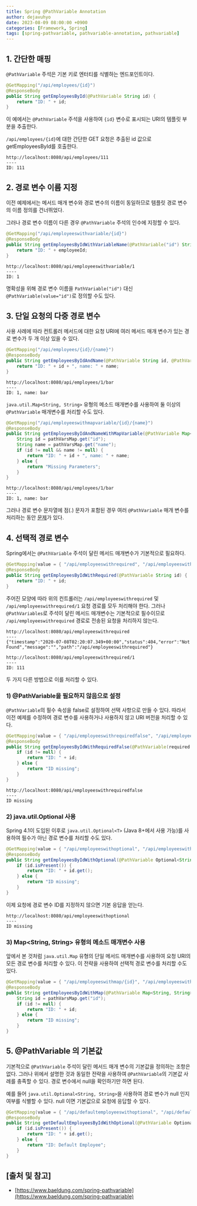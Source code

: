```yaml
---
title: Spring @PathVariable Annotation
author: dejavuhyo
date: 2023-08-09 08:00:00 +0900
categories: [Framework, Spring]
tags: [spring-pathvariable, pathvariable-annotation, pathvariable]
---
```


## 1. 간단한 매핑
`@PathVariable` 주석은 기본 키로 엔터티를 식별하는 엔드포인트이다.

```java
@GetMapping("/api/employees/{id}")
@ResponseBody
public String getEmployeesById(@PathVariable String id) {
    return "ID: " + id;
}
```

이 예에서는 `@PathVariable` 주석을 사용하여 `{id}` 변수로 표시되는 URI의 템플릿 부분을 추출한다.

`/api/employees/{id}`에 대한 간단한 GET 요청은 추출된 id 값으로 getEmployeesById를 호출한다.

```text
http://localhost:8080/api/employees/111
---- 
ID: 111
```

## 2. 경로 변수 이름 지정
이전 예제에서는 메서드 매개 변수와 경로 변수의 이름이 동일하므로 템플릿 경로 변수의 이름 정의를 건너뛰었다.

그러나 경로 변수 이름이 다른 경우 `@PathVariable` 주석의 인수에 지정할 수 있다.

```java
@GetMapping("/api/employeeswithvariable/{id}")
@ResponseBody
public String getEmployeesByIdWithVariableName(@PathVariable("id") String employeeId) {
    return "ID: " + employeeId;
}
```

```text
http://localhost:8080/api/employeeswithvariable/1 
---- 
ID: 1
```

명확성을 위해 경로 변수 이름을 `PathVariable("id")` 대신 `@PathVariable(value="id")`로 정의할 수도 있다.

## 3. 단일 요청의 다중 경로 변수
사용 사례에 따라 컨트롤러 메서드에 대한 요청 URI에 여러 메서드 매개 변수가 있는 경로 변수가 두 개 이상 있을 수 있다.

```java
@GetMapping("/api/employees/{id}/{name}")
@ResponseBody
public String getEmployeesByIdAndName(@PathVariable String id, @PathVariable String name) {
    return "ID: " + id + ", name: " + name;
}
```

```text
http://localhost:8080/api/employees/1/bar 
---- 
ID: 1, name: bar
```

`java.util.Map<String, String>` 유형의 메소드 매개변수를 사용하여 둘 이상의 `@PathVariable` 매개변수를 처리할 수도 있다.

```java
@GetMapping("/api/employeeswithmapvariable/{id}/{name}")
@ResponseBody
public String getEmployeesByIdAndNameWithMapVariable(@PathVariable Map<String, String> pathVarsMap) {
    String id = pathVarsMap.get("id");
    String name = pathVarsMap.get("name");
    if (id != null && name != null) {
        return "ID: " + id + ", name: " + name;
    } else {
        return "Missing Parameters";
    }
}
```

```text
http://localhost:8080/api/employees/1/bar 
---- 
ID: 1, name: bar
```

그러나 경로 변수 문자열에 점(.) 문자가 포함된 경우 여러 `@PathVariable` 매개 변수를 처리하는 동안 [문제](https://www.baeldung.com/spring-mvc-pathvariable-dot)가 있다.

## 4. 선택적 경로 변수
Spring에서는 `@PathVariable` 주석이 달린 메서드 매개변수가 기본적으로 필요하다.

```java
@GetMapping(value = { "/api/employeeswithrequired", "/api/employeeswithrequired/{id}" })
@ResponseBody
public String getEmployeesByIdWithRequired(@PathVariable String id) {
    return "ID: " + id;
}
```

주어진 모양에 따라 위의 컨트롤러는 `/api/employeeswithrequired` 및 `/api/employeeswithrequired/1` 요청 경로를 모두 처리해야 한다. 그러나 `@PathVariables`로 주석이 달린 메서드 매개변수는 기본적으로 필수이므로 `/api/employeeswithrequired` 경로로 전송된 요청을 처리하지 않는다.

```text
http://localhost:8080/api/employeeswithrequired 
---- 
{"timestamp":"2020-07-08T02:20:07.349+00:00","status":404,"error":"Not Found","message":"","path":"/api/employeeswithrequired"} 

http://localhost:8080/api/employeeswithrequired/1 
---- 
ID: 111
```

두 가지 다른 방법으로 이를 처리할 수 있다.

### 1) @PathVariable을 필요하지 않음으로 설정
`@PathVariable`의 필수 속성을 false로 설정하여 선택 사항으로 만들 수 있다. 따라서 이전 예제를 수정하여 경로 변수를 사용하거나 사용하지 않고 URI 버전을 처리할 수 있다.

```java
@GetMapping(value = { "/api/employeeswithrequiredfalse", "/api/employeeswithrequiredfalse/{id}" })
@ResponseBody
public String getEmployeesByIdWithRequiredFalse(@PathVariable(required = false) String id) {
    if (id != null) {
        return "ID: " + id;
    } else {
        return "ID missing";
    }
}
```

```text
http://localhost:8080/api/employeeswithrequiredfalse 
---- 
ID missing
```

### 2) java.util.Optional 사용
Spring 4.1이 도입된 이후로 `java.util.Optional<T>` (Java 8+에서 사용 가능)를 사용하여 필수가 아닌 경로 변수를 처리할 수도 있다.

```java
@GetMapping(value = { "/api/employeeswithoptional", "/api/employeeswithoptional/{id}" })
@ResponseBody
public String getEmployeesByIdWithOptional(@PathVariable Optional<String> id) {
    if (id.isPresent()) {
        return "ID: " + id.get();
    } else {
        return "ID missing";
    }
}
```

이제 요청에 경로 변수 ID를 지정하지 않으면 기본 응답을 얻는다.

```text
http://localhost:8080/api/employeeswithoptional 
----
ID missing 
```

### 3) Map<String, String> 유형의 메소드 매개변수 사용
앞에서 본 것처럼 `java.util.Map` 유형의 단일 메서드 매개변수를 사용하여 요청 URI의 모든 경로 변수를 처리할 수 있다. 이 전략을 사용하여 선택적 경로 변수를 처리할 수도 있다.

```java
@GetMapping(value = { "/api/employeeswithmap/{id}", "/api/employeeswithmap" })
@ResponseBody
public String getEmployeesByIdWithMap(@PathVariable Map<String, String> pathVarsMap) {
    String id = pathVarsMap.get("id");
    if (id != null) {
        return "ID: " + id;
    } else {
        return "ID missing";
    }
}
```

## 5. @PathVariable 의 기본값
기본적으로 `@PathVariable` 주석이 달린 메서드 매개 변수의 기본값을 정의하는 조항은 없다. 그러나 위에서 설명한 것과 동일한 전략을 사용하여 `@PathVariable`의 기본값 사례를 충족할 수 있다. 경로 변수에서 null을 확인하기만 하면 된다.

예를 들어 `java.util.Optional<String, String>`을 사용하여 경로 변수가 null 인지 여부를 식별할 수 있다. null 이면 기본값으로 요청에 응답할 수 있다.

```java
@GetMapping(value = { "/api/defaultemployeeswithoptional", "/api/defaultemployeeswithoptional/{id}" })
@ResponseBody
public String getDefaultEmployeesByIdWithOptional(@PathVariable Optional<String> id) {
    if (id.isPresent()) {
        return "ID: " + id.get();
    } else {
        return "ID: Default Employee";
    }
}
```

## [출처 및 참고]
* [https://www.baeldung.com/spring-pathvariable](https://www.baeldung.com/spring-pathvariable)
